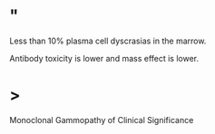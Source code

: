 # "

Less than 10% plasma cell dyscrasias in the marrow.

Antibody toxicity is lower and mass effect is lower.

# >

Monoclonal Gammopathy of Clinical Significance
